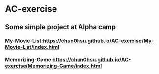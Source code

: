 # AC-exercise

## Some simple project at Alpha camp

### My-Movie-List:https://chun0hsu.github.io/AC-exercise/My-Movie-List/index.html

### Memorizing-Game:https://chun0hsu.github.io/AC-exercise/Memorizing-Game/index.html
